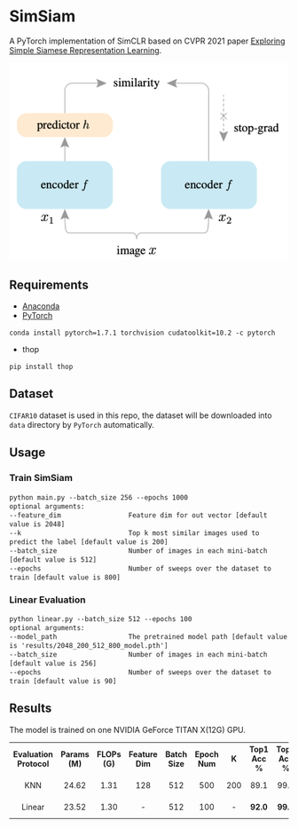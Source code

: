 # SimSiam

A PyTorch implementation of SimCLR based on CVPR 2021
paper [Exploring Simple Siamese Representation Learning](https://arxiv.org/abs/2011.10566).

![Network Architecture image from the paper](structure.png)

## Requirements

- [Anaconda](https://www.anaconda.com/download/)
- [PyTorch](https://pytorch.org)

```
conda install pytorch=1.7.1 torchvision cudatoolkit=10.2 -c pytorch
```

- thop

```
pip install thop
```

## Dataset

`CIFAR10` dataset is used in this repo, the dataset will be downloaded into `data` directory by `PyTorch` automatically.

## Usage

### Train SimSiam

```
python main.py --batch_size 256 --epochs 1000 
optional arguments:
--feature_dim                 Feature dim for out vector [default value is 2048]
--k                           Top k most similar images used to predict the label [default value is 200]
--batch_size                  Number of images in each mini-batch [default value is 512]
--epochs                      Number of sweeps over the dataset to train [default value is 800]
```

### Linear Evaluation

```
python linear.py --batch_size 512 --epochs 100 
optional arguments:
--model_path                  The pretrained model path [default value is 'results/2048_200_512_800_model.pth']
--batch_size                  Number of images in each mini-batch [default value is 256]
--epochs                      Number of sweeps over the dataset to train [default value is 90]
```

## Results

The model is trained on one NVIDIA GeForce TITAN X(12G) GPU.

<table>
	<tbody>
		<!-- START TABLE -->
		<!-- TABLE HEADER -->
		<th>Evaluation Protocol</th>
		<th>Params (M)</th>
		<th>FLOPs (G)</th>
		<th>Feature Dim</th>
		<th>Batch Size</th>
		<th>Epoch Num</th>
		<th>K</th>
		<th>Top1 Acc %</th>
		<th>Top5 Acc %</th>
		<th>Download</th>
		<!-- TABLE BODY -->
		<tr>
			<td align="center">KNN</td>
			<td align="center">24.62</td>
			<td align="center">1.31</td>
			<td align="center">128</td>
			<td align="center">512</td>
			<td align="center">500</td>
			<td align="center">200</td>
			<td align="center">89.1</td>
			<td align="center">99.6</td>
			<td align="center"><a href="https://pan.baidu.com/s/1pRwF6Uw5xnqvs2p2xQK4ZQ">model</a>&nbsp;|&nbsp;gc5k</td>
		</tr>
		<tr>
			<td align="center">Linear</td>
			<td align="center">23.52</td>
			<td align="center">1.30</td>
			<td align="center">-</td>
			<td align="center">512</td>
			<td align="center">100</td>
			<td align="center">-</td>
			<td align="center"><b>92.0</b></td>
			<td align="center"><b>99.8</b></td>
			<td align="center"><a href="https://pan.baidu.com/s/1HQSNe2J-g1ptCiwKhz05cQ">model</a>&nbsp;|&nbsp;f7j2</td>
		</tr>
	</tbody>
</table>

